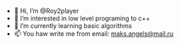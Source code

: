 - 👋 Hi, I’m @Roy2player
- 👀 I’m interested in low level programing to c++
- 🌱 I’m currently learning basic algorithms
- 📫 You haw write me from email: maks.angels@mail.ru

<!---
Roy2player/Roy2player is a ✨ special ✨ repository because its `README.md` (this file) appears on your GitHub profile.
You can click the Preview link to take a look at your changes.
--->
